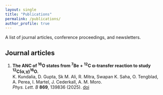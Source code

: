 ```yaml
---
layout: single
title: "Publications"
permalink: /publications/
author_profile: true
---
```

A list of journal articles, conference proceedings, and newsletters.

## Journal articles
1. **The ANC of <sup>16</sup>O states from <sup>7</sup>Be + <sup>12</sup>C α-transfer reaction to study <sup>12</sup>C(α,γ)<sup>16</sup>O.**  
   K. Kundalia, D. Gupta, Sk M. Ali, R. Mitra, Swapan K. Saha, O. Tengblad, A. Perea, I. Martel, J. Cederkall, A. M. Moro.  
   *Phys. Lett. B* **869**, 139836 (2025). [doi](https://doi.org/xxxxx)

